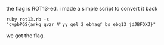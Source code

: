 the flag is ROT13-ed. i made a simple script to convert it back

```
ruby rot13.rb -s "cvpbPGS{arkg_gvzr_V'yy_gel_2_ebhaqf_bs_ebg13_jdJBFOXJ}"
```

we got the flag.